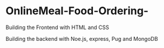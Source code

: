 # OnlineMeal-Food-Ordering-
Building the Frontend with HTML and CSS

Building the backend with Noe.js, express, Pug and MongoDB
